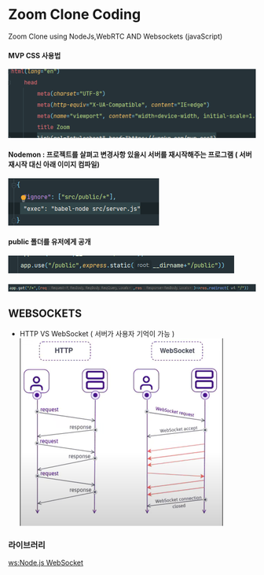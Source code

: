 # Zoom Clone Coding

Zoom Clone using NodeJs,WebRTC AND Websockets (javaScript)

#### MVP CSS 사용법
![img.png](img.png)
  
#### Nodemon : 프로젝트를 살펴고 변경사항 있을시 서버를 재시작해주는 프로그램 ( 서버 재시작 대신 아래 이미지 컴파일)
![img1.png](img1.png)
  
#### public 폴더를 유저에게 공개
![img2.png](img3.png)

#### 
![img4.png](img2.png) 

## WEBSOCKETS
- HTTP VS WebSocket ( 서버가 사용자 기억이 가능 )
![img_1.png](img_1.png)

### 라이브러리
[ws:Node.js WebSocket](https://www.npmjs.com/package/ws) <br/>


[comment]: <> (https://nomadcoders.co/noom/lectures/3072)

